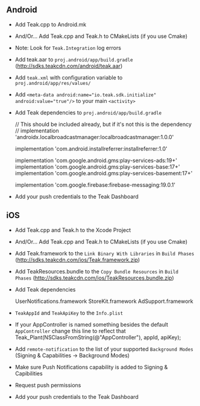 Android
-------
* Add Teak.cpp to Android.mk
* And/Or... Add Teak.cpp and Teak.h to CMakeLists (if you use Cmake)

* Note: Look for `Teak.Integration` log errors
* Add teak.aar to `proj.android/app/build.gradle` (http://sdks.teakcdn.com/android/teak.aar)
* Add `teak.xml` with configuration variable to `proj.android/app/res/values/`
* Add `<meta-data android:name="io.teak.sdk.initialize" android:value="true"/>` to your main `<activity>`
* Add Teak dependencies to `proj.android/app/build.gradle`

    // This should be included already, but if it's not this is the dependency
    // implementation 'androidx.localbroadcastmanager:localbroadcastmanager:1.0.0'

    implementation 'com.android.installreferrer:installreferrer:1.0'

    implementation 'com.google.android.gms:play-services-ads:19+'
    implementation 'com.google.android.gms:play-services-base:17+'
    implementation 'com.google.android.gms:play-services-basement:17+'

    implementation 'com.google.firebase:firebase-messaging:19.0.1'

* Add your push credentials to the Teak Dashboard

iOS
---
* Add Teak.cpp and Teak.h to the Xcode Project
* And/Or... Add Teak.cpp and Teak.h to CMakeLists (if you use Cmake)

* Add Teak.framework to the `Link Binary With Libraries` in `Build Phases` (http://sdks.teakcdn.com/ios/Teak.framework.zip)
* Add TeakResources.bundle to the `Copy Bundle Resources` in `Build Phases` (http://sdks.teakcdn.com/ios/TeakResources.bundle.zip)
* Add Teak dependencies

    UserNotifications.framework
    StoreKit.framework
    AdSupport.framework

* `TeakAppId` and `TeakApiKey` to the `Info.plist`
* If your AppController is named something besides the default `AppController` change this line to reflect that
    Teak_Plant(NSClassFromString(@"AppController"), appId, apiKey);
* Add `remote-notification` to the list of your supported `Background Modes` (Signing & Capabilities -> Background Modes)
* Make sure Push Notifications capability is added to Signing & Capibilities
* Request push permissions
* Add your push credentials to the Teak Dashboard
